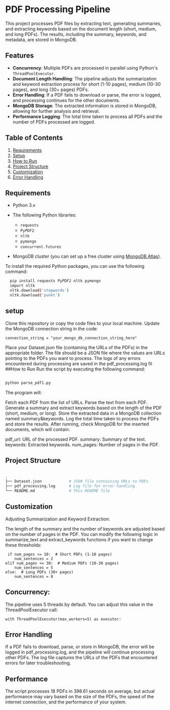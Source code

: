 # PDF Processing Pipeline

This project processes PDF files by extracting text, generating summaries, and extracting keywords based on the document length (short, medium, and long PDFs). The results, including the summary, keywords, and metadata, are stored in MongoDB.

## Features
- **Concurrency**: Multiple PDFs are processed in parallel using Python's `ThreadPoolExecutor`.
- **Document Length Handling**: The pipeline adjusts the summarization and keyword extraction process for short (1-10 pages), medium (10-30 pages), and long (30+ pages) PDFs.
- **Error Handling**: If a PDF fails to download or parse, the error is logged, and processing continues for the other documents.
- **MongoDB Storage**: The extracted information is stored in MongoDB, allowing for further analysis and retrieval.
- **Performance Logging**: The total time taken to process all PDFs and the number of PDFs processed are logged.

## Table of Contents
1. [Requirements](#requirements)
2. [Setup](#setup)
3. [How to Run](#how-to-run)
4. [Project Structure](#project-structure)
5. [Customization](#customization)
6. [Error Handling](#error-handling)

## Requirements
- Python 3.x
- The following Python libraries:
  - `requests`
  - `PyPDF2`
  - `nltk`
  - `pymongo`
  - `concurrent.futures`
  
- MongoDB cluster (you can set up a free cluster using [MongoDB Atlas](https://www.mongodb.com/cloud/atlas)).
  
To install the required Python packages, you can use the following command:

```bash
  pip install requests PyPDF2 nltk pymongo
  import nltk
  nltk.download('stopwords')
  nltk.download('punkt')
```
## setup 
Clone this repository or copy the code files to your local machine.
Update the MongoDB connection string in the code:
```
connection_string = "your_mongo_db_connection_string_here"
```
Place your Dataset.json file (containing the URLs of the PDFs) in the appropriate folder. The file should be a JSON file where the values are URLs pointing to the PDFs you want to process.
The logs of any errors encountered during processing are saved in the pdf_processing.log fil
##How to Run
Run the script by executing the following command:
```bash

python parse_pdf1.py
```
The program will:

Fetch each PDF from the list of URLs.
Parse the text from each PDF.
Generate a summary and extract keywords based on the length of the PDF (short, medium, or long).
Store the extracted data in a MongoDB collection named summary&keywords.
Log the total time taken to process the PDFs and store the results.
After running, check MongoDB for the inserted documents, which will contain:

pdf_url: URL of the processed PDF.
summary: Summary of the text.
keywords: Extracted keywords.
num_pages: Number of pages in the PDF.
## Project Structure
```graphql

.
├── Dataset.json            # JSON file containing URLs to PDFs
├── pdf_processing.log      # Log file for error handling
└── README.md               # This README file
```
## Customization
Adjusting Summarization and Keyword Extraction:

The length of the summary and the number of keywords are adjusted based on the number of pages in the PDF.
You can modify the following logic in summarize_text and extract_keywords functions if you want to change these thresholds:
```
 if num_pages <= 10:  # Short PDFs (1-10 pages)
    num_sentences = 2
elif num_pages <= 30:  # Medium PDFs (10-30 pages)
    num_sentences = 5
else:  # Long PDFs (30+ pages)
    num_sentences = 8
```
## Concurrency:

The pipeline uses 5 threads by default. You can adjust this value in the ThreadPoolExecutor call:
```
with ThreadPoolExecutor(max_workers=5) as executor:
```
## Error Handling
If a PDF fails to download, parse, or store in MongoDB, the error will be logged in pdf_processing.log, and the pipeline will continue processing other PDFs.
The log file captures the URLs of the PDFs that encountered errors for later troubleshooting.
## Performance
The script processes 18 PDFs in 398.61 seconds on average, but actual performance may vary based on the size of the PDFs, the speed of the internet connection, and the performance of your system.
